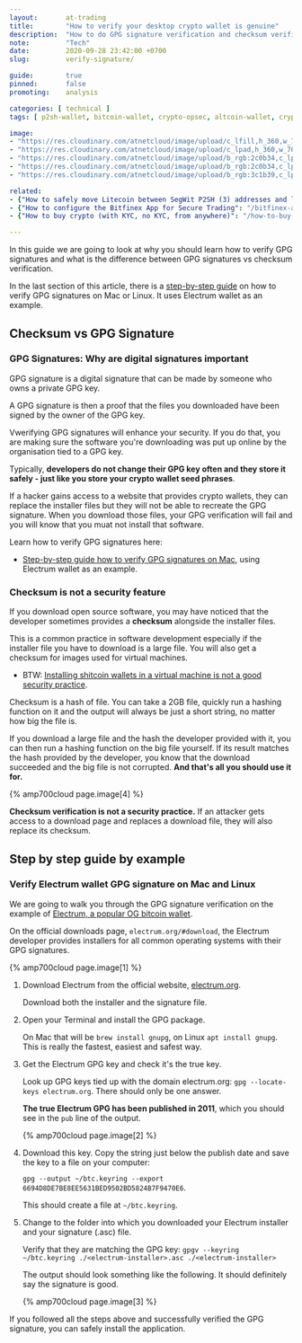 ```yaml
---
layout:       at-trading
title:        "How to verify your desktop crypto wallet is genuine"
description:  "How to do GPG signature verification and checksum verification: A step by step guide on verifying the integrity of crypto wallets, trading apps and other software you download."
note:         "Tech"
date:         2020-09-28 23:42:00 +0700
slug:         verify-signature/

guide:        true
pinned:       false
promoting:    analysis

categories: [ technical ]
tags: [ p2sh-wallet, bitcoin-wallet, crypto-opsec, altcoin-wallet, cryptocurrency-wallet, electrum, exodus, jaxx, ledger, bitfinex, kraken ]

image:
- "https://res.cloudinary.com/atnetcloud/image/upload/c_lfill,h_360,w_700/v1596693909/atnet/__women/pexels-peter-olexa-4012966_ocqe57.jpg"
- "https://res.cloudinary.com/atnetcloud/image/upload/c_lpad,h_360,w_700/v1601444942/atnet/_how-to/electrum-pgp-signature_fuyfch.jpg"
- "https://res.cloudinary.com/atnetcloud/image/upload/b_rgb:2c0b34,c_lpad,h_360,w_700/v1601444962/atnet/_how-to/electrum-locate_dnnyq8.jpg"
- "https://res.cloudinary.com/atnetcloud/image/upload/b_rgb:2c0b34,c_lpad,h_360,w_700/v1601444965/atnet/_how-to/electrum-verified_rvoxkz.jpg"
- "https://res.cloudinary.com/atnetcloud/image/upload/b_rgb:3c1b39,c_lpad,h_360,w_700/v1601447351/atnet/_how-to/shasum_kk06ey.jpg"

related:
- {"How to safely move Litecoin between SegWit P2SH (3) addresses and legacy (L) addresses": "/howto/move-ltc-p2sh/"}
- {"How to configure the Bitfinex App for Secure Trading": "/bitfinex-app/"}
- {"How to buy crypto (with KYC, no KYC, from anywhere)": "/how-to-buy-altcoins/"}

---
```


In this guide we are going to look at why you should learn how to verify GPG signatures and what is the difference between GPG signatures vs checksum verification.

In the last section of this article, there is a [step-by-step guide](#electrum) on how to verify GPG signatures on Mac or Linux. It uses Electrum wallet as an example.


## Checksum vs GPG Signature

### GPG Signatures: Why are digital signatures important

GPG signature is a digital signature that can be made by someone who owns a private GPG key.

A GPG signature is then a proof that the files you downloaded have been signed by the owner of the GPG key.

Vwerifying GPG signatures will enhance your security. If you do that, you are making sure the software you're downloading was put up online by the organisation tied to a GPG key.

Typically, **developers do not change their GPG key often and they store it safely - just like you store your crypto wallet seed phrases**.

If a hacker gains access to a website that provides crypto wallets, they can replace the installer files but they will not be able to recreate the GPG signature. When you download those files, your GPG verification will fail and you will know that you muat not install that software.

Learn how to verify GPG signatures here:

* [Step-by-step guide how to verify GPG signatures on Mac](#electrum), using Electrum wallet as an example.

### Checksum is not a security feature

If you download open source software, you may have noticed that the developer sometimes provides a **checksum** alongside the installer files.

This is a common practice in software development especially if the installer file you have to download is a large file. You will also get a checksum for images used for virtual machines.

* BTW: [Installing shitcoin wallets in a virtual machine is not a good security practice](/security/virtualbox/).

Checksum is a hash of file. You can take a 2GB file, quickly run a hashing function on it and the output will always be just a short string, no matter how big the file is.

If you download a large file and the hash the developer provided with it, you can then run a hashing function on the big file yourself. If its result matches the hash provided by the developer, you know that the download succeeded and the big file is not corrupted. **And that's all you should use it for.**

{% amp700cloud page.image[4] %}

**Checksum verification is not a security practice.** If an attacker gets access to a download page and replaces a download file, they will also replace its checksum.


<div id="electrum"></div>

## Step by step guide by example
### Verify Electrum wallet GPG signature on Mac and Linux

We are going to walk you through the GPG signature verification on the example of [Electrum, a popular OG bitcoin wallet](/glossary/electrum/).

On the official downloads page, `electrum.org/#download`, the Electrum developer provides installers for all common operating systems with their GPG signatures.

{% amp700cloud page.image[1] %}


1. Download Electrum from the official website, [electrum.org](https://electrum.org/#download).

   Download both the installer and the signature file.

2. Open your Terminal and install the GPG package.

   On Mac that will be `brew install gnupg`, on Linux `apt install gnupg`.
   This is really the fastest, easiest and safest way.

3. Get the Electrum GPG key and check it's the true key.

   Look up GPG keys tied up with the domain electrum.org: `gpg --locate-keys electrum.org`.
   There should only be one answer.

   **The true Electrum GPG has been published in 2011**, which you should see in the `pub` line of the output.

   {% amp700cloud page.image[2] %}

4. Download this key. Copy the string just below the publish date and save the key to a file on your computer:

   `gpg --output ~/btc.keyring --export 6694D8DE7BE8EE5631BED9502BD5824B7F9470E6`.

   This should create a file at `~/btc.keyring`.

5. Change to the folder into which you downloaded your Electrum installer and your signature (.asc) file.

   Verify that they are matching the GPG key:
   `gpgv --keyring ~/btc.keyring ./<electrum-installer>.asc ./<electrum-installer>`

   The output should look something like the following. It should definitely say the signature is good.

   {% amp700cloud page.image[3] %}


If you followed all the steps above and successfully verified the GPG signature, you can safely install the application.
